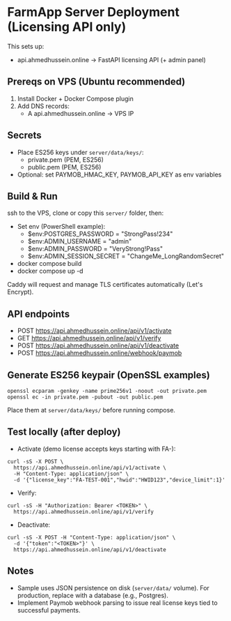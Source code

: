 # FarmApp Server Deployment (Licensing API only)

This sets up:
- api.ahmedhussein.online -> FastAPI licensing API (+ admin panel)

## Prereqs on VPS (Ubuntu recommended)
1) Install Docker + Docker Compose plugin
2) Add DNS records:
   - A api.ahmedhussein.online -> VPS IP

## Secrets
- Place ES256 keys under `server/data/keys/`:
  - private.pem (PEM, ES256)
  - public.pem (PEM, ES256)
- Optional: set PAYMOB_HMAC_KEY, PAYMOB_API_KEY as env variables

## Build & Run
ssh to the VPS, clone or copy this `server/` folder, then:

- Set env (PowerShell example):
  - $env:POSTGRES_PASSWORD = "StrongPass!234"
  - $env:ADMIN_USERNAME = "admin"
  - $env:ADMIN_PASSWORD = "VeryStrong!Pass"
  - $env:ADMIN_SESSION_SECRET = "ChangeMe_LongRandomSecret"
- docker compose build
- docker compose up -d

Caddy will request and manage TLS certificates automatically (Let's Encrypt).

## API endpoints
- POST https://api.ahmedhussein.online/api/v1/activate
- GET  https://api.ahmedhussein.online/api/v1/verify
- POST https://api.ahmedhussein.online/api/v1/deactivate
- POST https://api.ahmedhussein.online/webhook/paymob

## Generate ES256 keypair (OpenSSL examples)
```
openssl ecparam -genkey -name prime256v1 -noout -out private.pem
openssl ec -in private.pem -pubout -out public.pem
```
Place them at `server/data/keys/` before running compose.

## Test locally (after deploy)
- Activate (demo license accepts keys starting with FA-):
```
curl -sS -X POST \
  https://api.ahmedhussein.online/api/v1/activate \
  -H "Content-Type: application/json" \
  -d '{"license_key":"FA-TEST-001","hwid":"HWID123","device_limit":1}'
```
- Verify:
```
curl -sS -H "Authorization: Bearer <TOKEN>" \
  https://api.ahmedhussein.online/api/v1/verify
```
- Deactivate:
```
curl -sS -X POST -H "Content-Type: application/json" \
  -d '{"token":"<TOKEN>"}' \
  https://api.ahmedhussein.online/api/v1/deactivate
```

## Notes
- Sample uses JSON persistence on disk (`server/data/` volume). For production, replace with a database (e.g., Postgres).
- Implement Paymob webhook parsing to issue real license keys tied to successful payments.